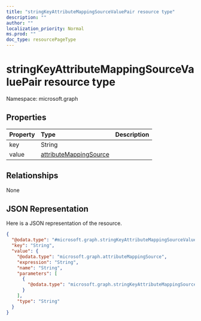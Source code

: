 ```yaml
---
title: "stringKeyAttributeMappingSourceValuePair resource type"
description: ""
author: ""
localization_priority: Normal
ms.prod: ""
doc_type: resourcePageType
---
```


# stringKeyAttributeMappingSourceValuePair resource type


Namespace: microsoft.graph



## Properties
|Property|Type|Description|
|:---|:---|:---|
|key|String||
|value|[attributeMappingSource](../resources/attributemappingsource.md)||

## Relationships
None

## JSON Representation
Here is a JSON representation of the resource.
<!-- {
  "blockType": "resource",
  "@odata.type": "microsoft.graph.stringKeyAttributeMappingSourceValuePair"
}
-->
``` json
{
  "@odata.type": "#microsoft.graph.stringKeyAttributeMappingSourceValuePair",
  "key": "String",
  "value": {
    "@odata.type": "microsoft.graph.attributeMappingSource",
    "expression": "String",
    "name": "String",
    "parameters": [
      {
        "@odata.type": "microsoft.graph.stringKeyAttributeMappingSourceValuePair"
      }
    ],
    "type": "String"
  }
}
```

